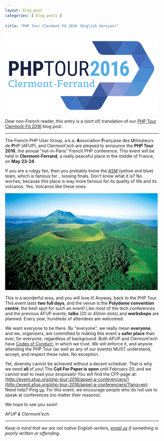 ```yaml
---
layout: blog-post
categories: [ blog-posts ]

title: "PHP Tour Clermont-Fd 2016 (English Version)"
---
```


![](/images/blog-posts/phptour.png)

Dear non-French reader, this entry is a (sort of) translation of our [PHP Tour
Clermont-Fd 2016](/blog-posts/phptour-clermont-fd-2016.html) blog post.

---

The French PHP User Group, a.k.a. **A**ssociation **F**rançaise des
**U**tilisateurs de **P**HP (AFUP), and Clermont'ech are pleased to announce the
**PHP Tour 2016**, the annual "not-in-Paris" French PHP conference.  This event
will be held in **Clermont-Ferrand**, a really peaceful place in the middle of
France, on **May 23-24**.

If you are a rubgy fan, then you probably know the
[ASM](https://en.wikipedia.org/wiki/ASM_Clermont_Auvergne) (yellow and blue)
team, which is famous for... loosing finals. Don't know what it is? No worries,
because this place is way more famous for its quality of life and its volcanos.
Yes. Volcanos like these ones:

![](/images/blog-posts/auvergne.jpg)

This is a wonderful area, and you will love it!  Anyway, back to the PHP Tour.
This event lasts **two full days**, and the venue is the **Polydome convention
centre**, the best spot for such an event! Like most of the tech conferences and
the previous AFUP events, **talks** (20 or 40min slots) and **workshops** are
planned. Every year, hundreds of attendees are welcomed.

We want everyone to be there. By "everyone", we really mean **everyone**, and
we, organizers, are committed to making this event a **safer place** than ever,
for everyone, regardless of background. Both AFUP and Clermont'ech have [Codes of
Conduct](http://afup.org/pages/site/?route=code-of-conduct/79), in which we
trust. We will enforce it, and anyone attending the PHP Tour (as well as any of
our events) MUST understand, accept, and respect these rules. No exception.

Yet, diversity cannot be achieved without a decent schedule. That is why we need
**all** of you! The **Call For Paper is open** until February 20, and we cannot
wait to read your proposals! You will find the CFP page at:
[http://event.afup.org/php-tour-2016/appel-a-conferenciers/](http://event.afup.org/php-tour-2016/appel-a-conferenciers/?lang=en).
Need help? Ping [us](mailto:phptour@clermontech.org). For this event, we
encourage people who do not use to speak at conferences (no matter their
reasons).

We hope to see you soon!

_AFUP &amp; Clermont'ech._

---

_Keep in mind that we are not native English-writers, [email
us](mailto:hello@clermontech.org) if something is poorly written or offending._
